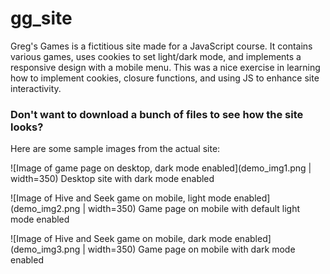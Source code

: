 # gg_site

Greg's Games is a fictitious site made for a JavaScript course. It contains various games, uses cookies to set light/dark mode, and implements a responsive design with a mobile menu. This was a nice exercise in learning how to implement cookies, closure functions, and using JS to enhance site interactivity.

### Don't want to download a bunch of files to see how the site looks?

Here are some sample images from the actual site:

![Image of game page on desktop, dark mode enabled](demo_img1.png | width=350)
Desktop site with dark mode enabled


![Image of Hive and Seek game on mobile, light mode enabled](demo_img2.png | width=350)
Game page on mobile with default light mode enabled


![Image of Hive and Seek game on mobile, dark mode enabled](demo_img3.png | width=350)
Game page on mobile with dark mode enabled
